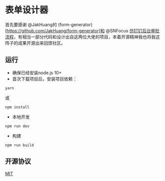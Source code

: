 # 表单设计器

首先要感谢 @JakHuang的 (form-generator)[https://github.com/JakHuang/form-generator]和 @SNFocus [仿钉钉后台审批流程](https://github.com/SNFocus/approvalFlow)，有相当一部分代码和设计出自这两位大佬的项目，本着开源精神我也将我这阵子的成果开源出来回馈社区。

## 运行
- 确保已经安装node.js 10+
- 首次下载项目后，安装项目依赖：
```
yarn
```
或
```
npm install
```
- 本地开发
```
npm run dev
```
- 构建
```
npm run build
```

## 开源协议
[MIT](https://opensource.org/licenses/MIT)